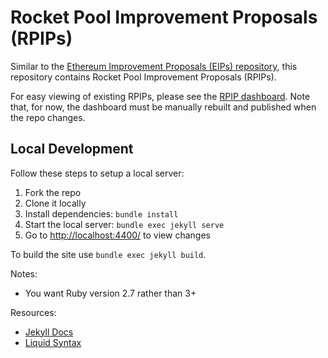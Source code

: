 # Rocket Pool Improvement Proposals (RPIPs)

Similar to the [Ethereum Improvement Proposals (EIPs) repository](https://github.com/ethereum/EIPs), this repository contains Rocket Pool Improvement Proposals (RPIPs).

For easy viewing of existing RPIPs, please see the [RPIP dashboard](https://rpips.rocketpool.net/).
Note that, for now, the dashboard must be manually rebuilt and published when the repo changes.


## Local Development

Follow these steps to setup a local server:

1. Fork the repo
1. Clone it locally
1. Install dependencies: `bundle install`
1. Start the local server: `bundle exec jekyll serve`
1. Go to <http://localhost:4400/> to view changes

To build the site use `bundle exec jekyll build`.

Notes:
* You want Ruby version 2.7 rather than 3+

Resources:

- [Jekyll Docs](https://jekyllrb.com/docs/)
- [Liquid Syntax](https://shopify.github.io/liquid/basics/introduction/)

